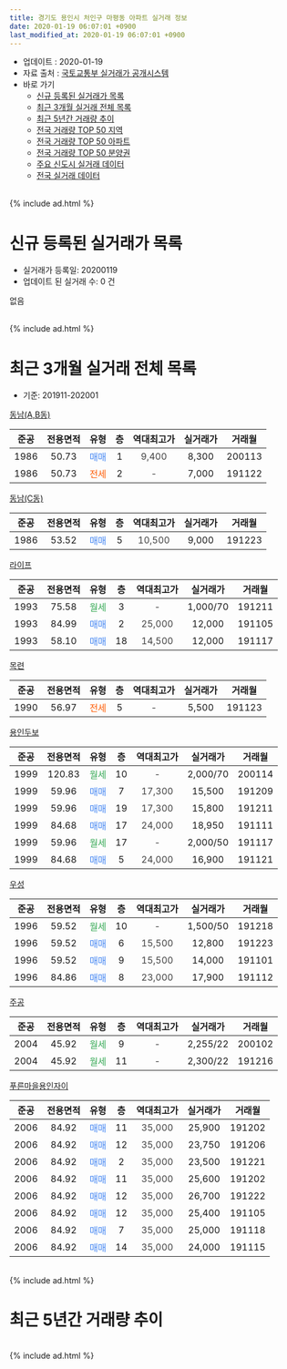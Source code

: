 ```yaml
---
title: 경기도 용인시 처인구 마평동 아파트 실거래 정보
date: 2020-01-19 06:07:01 +0900
last_modified_at: 2020-01-19 06:07:01 +0900
---
```


* 업데이트 : 2020-01-19
* 자료 출처 : [국토교통부 실거래가 공개시스템](http://rt.molit.go.kr)
* 바로 가기
    * [신규 등록된 실거래가 목록](#신규-등록된-실거래가-목록)
    * [최근 3개월 실거래 전체 목록](#최근-3개월-실거래-전체-목록)
    * [최근 5년간 거래량 추이](#최근-5년간-거래량-추이)
    * [전국 거래량 TOP 50 지역](https://apt-info.github.io/apt-trade-info/최근-3개월-전국에서-가장-거래가-많이-발생한-지역)
    * [전국 거래량 TOP 50 아파트](https://apt-info.github.io/apt-trade-info/최근-3개월-전국에서-가장-거래가-많이-발생한-아파트)
    * [전국 거래량 TOP 50 분양권](https://apt-info.github.io/apt-trade-info/최근-3개월-전국에서-가장-거래가-많이-발생한-분양권)
    * [주요 신도시 실거래 데이터](https://apt-info.github.io/apt-trade-info/주요-신도시)
    * [전국 실거래 데이터](https://apt-info.github.io/apt-trade-info/전국)
<br>
{% include ad.html %}
<br>

# 신규 등록된 실거래가 목록
* 실거래가 등록일: 20200119
* 업데이트 된 실거래 수: 0 건

없음

<br>
{% include ad.html %}
<br>

# 최근 3개월 실거래 전체 목록
* 기준: 201911-202001


[동남(A,B동)](https://search.naver.com/search.naver?query=%EA%B2%BD%EA%B8%B0%EB%8F%84+%EC%9A%A9%EC%9D%B8%EC%8B%9C+%EC%B2%98%EC%9D%B8%EA%B5%AC+%EB%A7%88%ED%8F%89%EB%8F%99+%EB%8F%99%EB%82%A8%28A%2CB%EB%8F%99%29)

|준공|전용면적|유형|층|역대최고가|실거래가|거래월|
|:---:|:---:|:---:|:---:|:---:|:---:|:---:|
|1986|50.73|<span style="color:#4285f3">매매</span>|1|<span style="color:#444444">9,400</span>|8,300|200113|
|1986|50.73|<span style="color:#ff5a00">전세</span>|2|<span style="color:#444444">-</span>|7,000|191122|

[동남(C동)](https://search.naver.com/search.naver?query=%EA%B2%BD%EA%B8%B0%EB%8F%84+%EC%9A%A9%EC%9D%B8%EC%8B%9C+%EC%B2%98%EC%9D%B8%EA%B5%AC+%EB%A7%88%ED%8F%89%EB%8F%99+%EB%8F%99%EB%82%A8%28C%EB%8F%99%29)

|준공|전용면적|유형|층|역대최고가|실거래가|거래월|
|:---:|:---:|:---:|:---:|:---:|:---:|:---:|
|1986|53.52|<span style="color:#4285f3">매매</span>|5|<span style="color:#444444">10,500</span>|9,000|191223|

[라이프](https://search.naver.com/search.naver?query=%EA%B2%BD%EA%B8%B0%EB%8F%84+%EC%9A%A9%EC%9D%B8%EC%8B%9C+%EC%B2%98%EC%9D%B8%EA%B5%AC+%EB%A7%88%ED%8F%89%EB%8F%99+%EB%9D%BC%EC%9D%B4%ED%94%84)

|준공|전용면적|유형|층|역대최고가|실거래가|거래월|
|:---:|:---:|:---:|:---:|:---:|:---:|:---:|
|1993|75.58|<span style="color:#34a853">월세</span>|3|<span style="color:#444444">-</span>|1,000/70|191211|
|1993|84.99|<span style="color:#4285f3">매매</span>|2|<span style="color:#444444">25,000</span>|12,000|191105|
|1993|58.10|<span style="color:#4285f3">매매</span>|18|<span style="color:#444444">14,500</span>|12,000|191117|

[목련](https://search.naver.com/search.naver?query=%EA%B2%BD%EA%B8%B0%EB%8F%84+%EC%9A%A9%EC%9D%B8%EC%8B%9C+%EC%B2%98%EC%9D%B8%EA%B5%AC+%EB%A7%88%ED%8F%89%EB%8F%99+%EB%AA%A9%EB%A0%A8)

|준공|전용면적|유형|층|역대최고가|실거래가|거래월|
|:---:|:---:|:---:|:---:|:---:|:---:|:---:|
|1990|56.97|<span style="color:#ff5a00">전세</span>|5|<span style="color:#444444">-</span>|5,500|191123|

[용인두보](https://search.naver.com/search.naver?query=%EA%B2%BD%EA%B8%B0%EB%8F%84+%EC%9A%A9%EC%9D%B8%EC%8B%9C+%EC%B2%98%EC%9D%B8%EA%B5%AC+%EB%A7%88%ED%8F%89%EB%8F%99+%EC%9A%A9%EC%9D%B8%EB%91%90%EB%B3%B4)

|준공|전용면적|유형|층|역대최고가|실거래가|거래월|
|:---:|:---:|:---:|:---:|:---:|:---:|:---:|
|1999|120.83|<span style="color:#34a853">월세</span>|10|<span style="color:#444444">-</span>|2,000/70|200114|
|1999|59.96|<span style="color:#4285f3">매매</span>|7|<span style="color:#444444">17,300</span>|15,500|191209|
|1999|59.96|<span style="color:#4285f3">매매</span>|19|<span style="color:#444444">17,300</span>|15,800|191211|
|1999|84.68|<span style="color:#4285f3">매매</span>|17|<span style="color:#444444">24,000</span>|18,950|191111|
|1999|59.96|<span style="color:#34a853">월세</span>|17|<span style="color:#444444">-</span>|2,000/50|191117|
|1999|84.68|<span style="color:#4285f3">매매</span>|5|<span style="color:#444444">24,000</span>|16,900|191121|

[우성](https://search.naver.com/search.naver?query=%EA%B2%BD%EA%B8%B0%EB%8F%84+%EC%9A%A9%EC%9D%B8%EC%8B%9C+%EC%B2%98%EC%9D%B8%EA%B5%AC+%EB%A7%88%ED%8F%89%EB%8F%99+%EC%9A%B0%EC%84%B1)

|준공|전용면적|유형|층|역대최고가|실거래가|거래월|
|:---:|:---:|:---:|:---:|:---:|:---:|:---:|
|1996|59.52|<span style="color:#34a853">월세</span>|10|<span style="color:#444444">-</span>|1,500/50|191218|
|1996|59.52|<span style="color:#4285f3">매매</span>|6|<span style="color:#444444">15,500</span>|12,800|191223|
|1996|59.52|<span style="color:#4285f3">매매</span>|9|<span style="color:#444444">15,500</span>|14,000|191101|
|1996|84.86|<span style="color:#4285f3">매매</span>|8|<span style="color:#444444">23,000</span>|17,900|191112|

[주공](https://search.naver.com/search.naver?query=%EA%B2%BD%EA%B8%B0%EB%8F%84+%EC%9A%A9%EC%9D%B8%EC%8B%9C+%EC%B2%98%EC%9D%B8%EA%B5%AC+%EB%A7%88%ED%8F%89%EB%8F%99+%EC%A3%BC%EA%B3%B5)

|준공|전용면적|유형|층|역대최고가|실거래가|거래월|
|:---:|:---:|:---:|:---:|:---:|:---:|:---:|
|2004|45.92|<span style="color:#34a853">월세</span>|9|<span style="color:#444444">-</span>|2,255/22|200102|
|2004|45.92|<span style="color:#34a853">월세</span>|11|<span style="color:#444444">-</span>|2,300/22|191216|

[푸른마을용인자이](https://search.naver.com/search.naver?query=%EA%B2%BD%EA%B8%B0%EB%8F%84+%EC%9A%A9%EC%9D%B8%EC%8B%9C+%EC%B2%98%EC%9D%B8%EA%B5%AC+%EB%A7%88%ED%8F%89%EB%8F%99+%ED%91%B8%EB%A5%B8%EB%A7%88%EC%9D%84%EC%9A%A9%EC%9D%B8%EC%9E%90%EC%9D%B4)

|준공|전용면적|유형|층|역대최고가|실거래가|거래월|
|:---:|:---:|:---:|:---:|:---:|:---:|:---:|
|2006|84.92|<span style="color:#4285f3">매매</span>|11|<span style="color:#444444">35,000</span>|25,900|191202|
|2006|84.92|<span style="color:#4285f3">매매</span>|12|<span style="color:#444444">35,000</span>|23,750|191206|
|2006|84.92|<span style="color:#4285f3">매매</span>|2|<span style="color:#444444">35,000</span>|23,500|191221|
|2006|84.92|<span style="color:#4285f3">매매</span>|11|<span style="color:#444444">35,000</span>|25,600|191202|
|2006|84.92|<span style="color:#4285f3">매매</span>|12|<span style="color:#444444">35,000</span>|26,700|191222|
|2006|84.92|<span style="color:#4285f3">매매</span>|12|<span style="color:#444444">35,000</span>|25,400|191105|
|2006|84.92|<span style="color:#4285f3">매매</span>|7|<span style="color:#444444">35,000</span>|25,000|191118|
|2006|84.92|<span style="color:#4285f3">매매</span>|14|<span style="color:#444444">35,000</span>|24,000|191115|


<br>
{% include ad.html %}
<br>

# 최근 5년간 거래량 추이


<div style="width:100%;">
    <canvas id="deal_progress" height="200"></canvas>
</div>

<script>
new Chart(document.getElementById("deal_progress"), {
    type: 'line',
    data: {
        labels: ['201501','201502','201503','201504','201505','201506','201507','201508','201509','201510','201511','201512','201601','201602','201603','201604','201605','201606','201607','201608','201609','201610','201611','201612','201701','201702','201703','201704','201705','201706','201707','201708','201709','201710','201711','201712','201801','201802','201803','201804','201805','201806','201807','201808','201809','201810','201811','201812','201901','201902','201903','201904','201905','201906','201907','201908','201909','201910','201911','201912','202001'],
        datasets: [{
            label: '매매',
            pointRadius: 1,
            data: [12, 14, 27, 22, 13, 10, 16, 9, 5, 11, 4, 4, 8, 1, 10, 12, 11, 11, 10, 8, 13, 8, 5, 3, 6, 8, 4, 5, 9, 4, 4, 4, 5, 7, 4, 6, 5, 5, 12, 4, 8, 9, 4, 5, 5, 8, 5, 6, 3, 4, 10, 5, 6, 2, 10, 6, 8, 13, 9, 9, 1],
            borderColor: "rgba(255, 201, 14, 1)",
            backgroundColor: "rgba(255, 201, 14, 0.5)",
            fill: false,
            lineTension: 0
        },{
            label: '전월세',
            pointRadius: 1,
            data: [9, 9, 10, 12, 6, 6, 8, 2, 5, 8, 2, 7, 6, 7, 10, 11, 5, 4, 3, 7, 12, 8, 6, 5, 5, 9, 7, 3, 5, 5, 6, 4, 3, 5, 2, 7, 5, 5, 9, 8, 9, 8, 9, 7, 8, 9, 13, 6, 8, 7, 8, 3, 6, 9, 3, 8, 6, 10, 3, 3, 2],
            borderColor: "rgba(0, 141, 185, 1)",
            backgroundColor: "rgba(0, 141, 185, 0.5)",
            fill: false,
            lineTension: 0
        }
        ]
    },
    options: {
        responsive: true,
        title: {
            display: false
        },
        tooltips: {
            mode: 'index',
            intersect: false
        },
        hover: {
            mode: 'nearest',
            intersect: true
        },
        scales: {
            xAxes: [{
                display: true,
                scaleLabel: {
                    display: true,
                    labelString: '년/월'
                }
            }],
            yAxes: [{
                display: true,
                ticks: {
                    suggestedMin: 0,
                },
                scaleLabel: {
                    display: true,
                    labelString: '실거래 수'
                }
            }]
        }
    }
});

</script>


<br>
{% include ad.html %}
<br>

